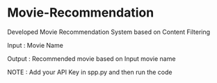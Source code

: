# Movie-Recommendation
Developed Movie Recommendation System based on Content Filtering

Input : Movie Name

Output : Recommended movie based on Input movie name









NOTE : Add your API Key in spp.py and then run the code
